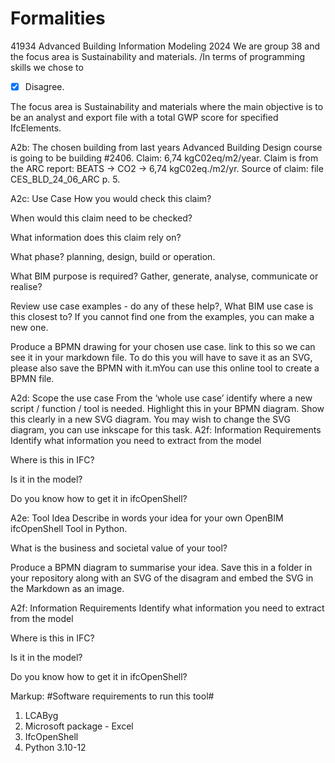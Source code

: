 # Formalities
41934 Advanced Building Information Modeling 2024
We are group 38 and the focus area is Sustainability and materials.
/In terms of programming skills we chose to 
- [x] Disagree. 

The focus area is Sustainability and materials where the main objective is to be an analyst and export file with a total GWP score for specified IfcElements.

A2b: The chosen building from last years Advanced Building Design course is going to be building #2406.
Claim: 6,74 kgC02eq/m2/year.
Claim is from the ARC report: BEATS -> CO2 -> 6,74 kgC02eq./m2/yr. Source of claim: file CES_BLD_24_06_ARC p. 5. 

A2c: Use Case
How you would check this claim?

When would this claim need to be checked?

What information does this claim rely on?

What phase? planning, design, build or operation.

What BIM purpose is required? Gather, generate, analyse, communicate or realise?

Review use case examples - do any of these help?, What BIM use case is this closest to? If you cannot find one from the examples, you can make a new one.

Produce a BPMN drawing for your chosen use case. link to this so we can see it in your markdown file. To do this you will have to save it as an SVG, please also save the BPMN with it.mYou can use this online tool to create a BPMN file.


A2d: Scope the use case
From the ‘whole use case’ identify where a new script / function / tool is needed. Highlight this in your BPMN diagram. Show this clearly in a new SVG diagram. You may wish to change the SVG diagram, you can use inkscape for this task.
A2f: Information Requirements
Identify what information you need to extract from the model

Where is this in IFC?

Is it in the model?

Do you know how to get it in ifcOpenShell?


A2e: Tool Idea
Describe in words your idea for your own OpenBIM ifcOpenShell Tool in Python.

What is the business and societal value of your tool?

Produce a BPMN diagram to summarise your idea. Save this in a folder in your repository along with an SVG of the disagram and embed the SVG in the Markdown as an image.

A2f: Information Requirements
Identify what information you need to extract from the model

Where is this in IFC?

Is it in the model?

Do you know how to get it in ifcOpenShell?


Markup: #Software requirements to run this tool#

1. LCAByg
2. Microsoft package - Excel
3. IfcOpenShell
4. Python 3.10-12
